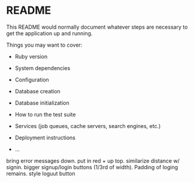 # README

This README would normally document whatever steps are necessary to get the
application up and running.

Things you may want to cover:

* Ruby version

* System dependencies

* Configuration

* Database creation

* Database initialization

* How to run the test suite

* Services (job queues, cache servers, search engines, etc.)

* Deployment instructions

* ...
<!-- 
2/10/21:
Yesterday: created user demo + modal for login/registration
Today: more CSS. trying to make things pretty. started creating a drop-down menu for my user to logout, but it's lookign really ugly. 
Blockers: getting an error git-commiting my progress b/c it says i have corrupted files. Ryan is supposed to help me with that later. Also have trouble uploading pictures onto my site. keeps showing brokenn link. Image preview on VS is showing an error, too. Trying to google solutions -->

<!-- images: import images from image folder, npm install file-loader and url-loader, update webpackconfig -->

<!-- space around "/", 
update font (no serifs). 
"log in" two words. 
border radius buttons + modal. 
No serif for "X". get x symbol.  -->
<!-- justify form higer (not center. add padding or margins).  -->
<!-- right-justify things outside logn.  -->
bring error messages down. put in red + up top. 
similarize distance w/ signin. 
bigger signup/login buttons (1/3rd of width). 
Padding of loging remains. 
style loguut button 